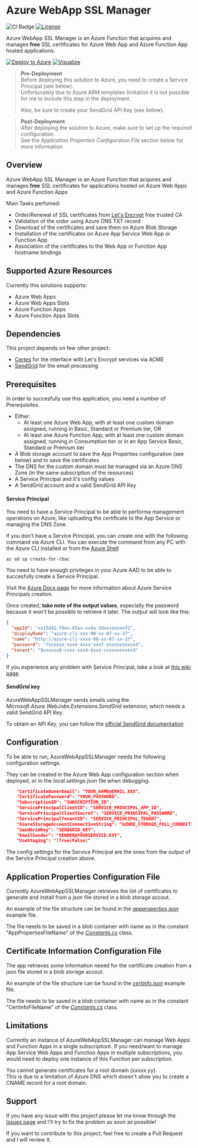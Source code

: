 # Azure WebApp SSL Manager

![CI Badge](https://github.com/n3wt0n/AzureWebAppSSLManager/workflows/CI/badge.svg)
[![License](https://img.shields.io/github/license/n3wt0n/AzureWebAppSSLManager.svg)](https://github.com/n3wt0n/AzureWebAppSSLManager/blob/master/LICENSE)

Azure WebApp SSL Manager is an Azure Function that acquires and manages **free** SSL certificates for Azure Web App and Azure Function App hosted applications.

[![Deploy to Azure](https://azuredeploy.net/deploybutton.png)](https://portal.azure.com/#create/Microsoft.Template/uri/https%3A%2F%2Fraw.githubusercontent.com%2Fn3wt0n%2FAzureWebAppSSLManager%2Fmaster%2FARM%2520Template%2Ftemplate.json) [![Visualize](http://armviz.io/visualizebutton.png)](http://armviz.io/#/?load=https%3A%2F%2Fraw.githubusercontent.com%2Fn3wt0n%2FAzureWebAppSSLManager%2Fmaster%2FARM%2520Template%2Ftemplate.json)

> **Pre-Deployment**  
> Before deploying this solution to Azure, you need to create a Service Principal (see below).  
> Unfortunately due to Azure ARM templates limitation it is not possible for me to include this step in the deployment.  
>
> Also, be sure to create your SendGrid API Key (see below).
  
> **Post-Deployment**  
> After deploying the solution to Azure, make sure to set up the required configuration.  
> See the *Application Properties Configuration File* section below for more information

## Overview

Azure WebApp SSL Manager is an Azure Function that acquires and manages **free** SSL certificates for applications hosted on Azure Web Apps and Azure Function Apps

Main Tasks perfomed:

- Order/Renewal of SSL certificates from [Let's Encrypt](https://letsencrypt.org/) free trusted CA
- Validation of the order using Azure DNS TXT record
- Download of the certificates and save them on Azure Blob Storage
- Installation of the certificates on Azure App Service Web App or Function App
- Association of the certificates to the Web App or Function App hostname bindings

## Supported Azure Resources

Currently this solutions supports:

- Azure Web Apps
- Azure Web Apps Slots
- Azure Function Apps
- Azure Function Apps Slots

## Dependencies

This project depends on few other project:

- [Certes](https://github.com/fszlin/certes) for the interface with Let's Encrypt services via ACME
- [SendGrid](https://sendgrid.com/) for the email processing

## Prerequisites

In order to succesfully use this application, you need a number of Prerequisites.

- Either:
  - At least one Azure Web App, with at least one custom domain assigned, running in Basic, Standard or Premium tier, OR
  - At least one Azure Function App, with at least one custom domain assigned, running in Consumption tier or in an App Service Basic, Standard or Premium tier
- A Blob storage account to save the App Properties configuration (see below) and to save the certificates
- The DNS for the custom domain must be managed via an Azure DNS Zone (in the same subscription of the resources)
- A Service Principal and it's config values
- A SendGrid account and a valid SendGrid API Key

#### Service Principal

You need to have a Service Principal to be able to performa management operations on Azure, like uploading the certificate to the App Service or managing the DNS Zone.

If you don't have a Service Principal, you can create one with the following command via Azure CLI. You can execute the command from any PC with the Azure CLI installed or from the [Azure Shell](http://shell.azure.com)

```shell
az ad sp create-for-rbac
```

You need to have enough privileges in your Azure AAD to be able to succesfully create a Service Principal.

Visit the [Azure Docs page](https://docs.microsoft.com/en-us/cli/azure/create-an-azure-service-principal-azure-cli?view=azure-cli-latest) for more information about Azure Service Principals creation.

Once created, **take note of the output values**, especially the password because it won't be possible to retrieve it later.
The output will look like this:

```json
{
  "appId": "xx15d42-f9xx-45xx-xx9a-3dxxxxxxxxf2",
  "displayName": "azure-cli-xxx-08-xx-07-xx-37",
  "name": "http://azure-cli-xxxx-08-xx-07-xx-37",
  "password": "7xxxxxx-xxxe-4xxx-xxxf-exxxxxxxxxx4",
  "tenant": "9xxxxxx0-cxxx-xxx4-bxxx-cxxxxxxxxxx3"
}
```

If you experience any problem with Service Principal, take a look at [this wiki page](../../wiki/About-Service-Principals).

#### SendGrid key

AzureWebAppSSLManager sends emails using the *Microsoft.Azure.WebJobs.Extensions.SendGrid* extension, which needs a valid SendGrid API Key.

To obtain an API Key, you can follow the [official SendGrid documentation](https://sendgrid.com/docs/ui/account-and-settings/api-keys/)

## Configuration

To be able to run, AzureWebAppSSLManager needs the following configuration settings.

They can be created in the Azure Web App configuration section when deployed, or in the *local.settings.json* file when debugging.

```json
    "CertificateOwnerEmail": "YOUR_NAME@EMAIL.XXX",
    "CertificatePassword": "YOUR_PASSWORD",
    "SubscriptionID": "SUBSCRIPTION_ID",
    "ServicePrincipalClientID": "SERVICE_PRINCIPAL_APP_ID",
    "ServicePrincipalClientSecret": "SERVICE_PRINCIPAL_PASSWORD",
    "ServicePrincipalTenantID": "SERVICE_PRINCIPAL_TENANT",
    "AzureStorageAccountConnectionString": "AZURE_STORAGE_FULL_CONNECTION_STRING",
    "SendGridKey": "SENDGRID_KEY",
    "EmailSender": "SENDER@YOURSERVICE.EXT",
    "UseStaging": "[True|False]"
```

The config settings for the Service Principal are the ones from the output of the Service Principal creation above.

## Application Properties Configuration File

Currently AzureWebAppSSLManager retrieves the list of certificates to generate and install from a json file stored in a blob storage accout.

An example of the file structure can be found in the *[appproperties.json](../master/SampleJsonConfig/appproperties.json)* example file.

The file needs to be saved in a blob container with name as in the constant "AppPropertiesFileName" of the *[Constants.cs](../master/src/WebAppSSLManager/Models/Contants.cs)* class.

## Certificate Information Configuration File

The app retrieves some information neeed for the certificate creation from a json file stored in a blob storage accout.

An example of the file structure can be found in the *[certinfo.json](../master/SampleJsonConfig/certinfo.json)* example file.

The file needs to be saved in a blob container with name as in the constant "CertInfoFileName" of the *[Constants.cs](../master/src/WebAppSSLManager/Models/Contants.cs)* class.

## Limitations

Currently an instance of AzureWebAppSSLManager can manage Web Apps and Function Apps in a single subscriptiont.
If you need/want to manage App Service Web Apps  and Function Apps in multiple subscriptions, you would need to deploy one instance of this Function per subscription.

You cannot generate certificates for a root domain (xxxxx.yy).  
This is due to a limitation of Azure DNS which doesn't allow you to create a CNAME record for a root domain. 

## Support

If you have any issue with this project please let me know through the [Issues page](https://github.com/n3wt0n/AzureWebAppSSLManager/issues) and I'll try to fix the problem as soon as possible!

If you want to contribute to this project, feel free to create a Pull Request and I will review it.
